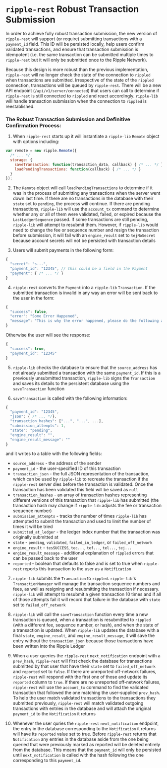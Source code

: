 # `ripple-rest` Robust Transaction Submission

In order to achieve fully robust transaction submission, the new version of `ripple-rest` will support (or require) submitting transactions with a `payment_id` field. This ID will be persisted locally, help users confirm validated transactions, and ensure that transaction submission is idempotent (i.e. the same transaction can be submitted multiple times to `ripple-rest` but it will only be submitted once to the Ripple Network).

Because this design is more robust than the previous implementation, `ripple-rest` will no longer check the state of the connection to `rippled` when transactions are submitted. Irrespective of the state of the `rippled` connection, transactions will be queued by `ripple-rest`. There will be a new API endpoint (`/api/v1/server/connected`) that users can call to determine if `ripple-rest` is still connected to `rippled` and react accordingly. `ripple-lib` will handle transaction submission when the connection to `rippled` is reestablished.


### The Robust Transaction Submission and Definitive Confirmation Process:

1. When `ripple-rest` starts up it will instantiate a `ripple-lib` `Remote` object with options including:
  
  ```js
  var remote = new ripple.Remote({
    /* ... */
    storage: {
      saveTransaction: function(transaction_data, callback) { /* ... */ },
      loadPendingTransactions: function(callback) { /* ... */ }
    }
  });
  ```

2. The `Remote` object will call `loadPendingTransactions` to determine if it was in the process of submitting any transactions when the server went down last time. If there are no transactions in the database with their `state` set to `pending`, the process will continue. If there are pending transactions, `ripple-lib` will use the `account_tx` command to determine whether any or all of them were validated, failed, or expired because the `LastLedgerSequence` passed. If some transactions are still pending, `ripple-lib` will attempt to resubmit them. However, if `ripple-lib` would need to change the fee or sequence number and resign the transaction before submission, it will fail with an `engine_result` set to `tejNoSecret` because account secrets will not be persisted with transaction details

3. Users will submit payments in the following form:

  ```js
  {
    "secret": "s...",
    "payment_id": "12345", // this could be a field in the Payment
    "payment": { /* ... */ }
  }
  ```

4. `ripple-rest` converts the `Payment` into a `ripple-lib` `Transaction`. If the submitted transaction is invalid in any way an error will be sent back to the user in the form:

  ```js
  {
    "success": false,
    "error": "Some Error Happened",
    "message": "This is why the error happened, please do the following and try again"
  }
  ```
  Otherwise the user will see the response:
  ```js
  {
    "success": true,
    "payment_id": "12345"
  }
  ```


5. `ripple-lib` checks the database to ensure that the `source_address` has not already submitted a transaction with the same `payment_id`. If this is a previously unsubmitted transaction, `ripple-lib` signs the `Transaction` and saves its details to the persistent database using the `saveTransaction` function

6. `saveTransaction` is called with the following information:

  ```js
  {
    "payment_id": "12345",
    "json": { /* ... */},
    "transaction_hashes": ["...", "...", ...],
    "submission_attempts": 1,
    "state": "pending",
    "engine_result": "",
    "engine_result_message": ""
  }
  ```
  and it writes to a table with the following fields:
  + `source_address` - the address of the sender
  + `payment_id` - the user-specified ID of this transaction
  + `transaction_json` - the full JSON representation of the transaction, which can be used by `ripple-lib` to recreate the transaction if the `ripple-rest` server dies before the transaction is validated. Once the transaction has been validated this field will be saved as `null`
  + `transaction_hashes` - an array of transaction hashes representing different versions of this transaction that `ripple-lib` has submitted (the transaction hash may change if `ripple-lib` adjusts the fee or transaction sequence number)
  + `submission_attempts` - tracks the number of times `ripple-lib` has attempted to submit the transaction and used to limit the number of times it will be tried
  + `submitted_at_ledger` - the ledger index number that the transaction was originally submitted at
  + `state` - `pending`, `validated`, `failed_in_ledger`, or `failed_off_network`
  + `engine_result` - `tesSUCCESS`, `tec...`, `tef...`, `tel...`, `tej...`
  + `engine_result_message` - additional explanation of `rippled` errors that can be passed back to the user
  + `reported` - boolean that defaults to false and is set to true when `ripple-rest` reports this transaction to the user as a `Notification`

7. `ripple-lib` submits the `Transaction` to `rippled`. `ripple-lib`'s `TransactionManager` will manage the transaction sequence numbers and fees, as well as resigning and resubmitting the transaction if necessary. `ripple-lib` will attempt to resubmit a given transaction 10 times and if all of those attempts fail it will record that failure in the database with `state` set to `failed_off_network`

8. `ripple-lib` will call the `saveTransaction` function every time a new transaction is queued, when a transaction is resubmitted to `rippled` (with a different fee, sequence number, or hash), and when the state of a transaction is updated. When `ripple-lib` updates the database with a final `state`, `engine_result`, and `engine_result_message`, it will save the entry without the `transaction_json` because those transactions have been written into the Ripple Ledger

9. When a user queries the `ripple-rest` `next_notification` endpoint with a `prev_hash`, `ripple-rest` will first check the database for transactions submitted by that user that have their `state` set to `failed_off_network` and `reported` set to `false`. If there are unreported off-network failures, `ripple-rest` will respond with the first one of those and update its `reported` column to `true`. If there are no unreported off-network failures, `ripple-rest` will use the `account_tx` command to find the validated transaction that followed the one matching the user-supplied `prev_hash`. To help the user match validated transactions to the transactions they submitted previously, `ripple-rest` will match validated outgoing transactions with entries in the database and will attach the original `payment_id` to the `Notification` it returns

10. Whenever the user quries the `ripple-rest` `next_notification` endpoint, the entry in the database corresponding to the `Notification` it returns will have its `reported` value set to true. Before `ripple-rest` returns that `Notification` any entries in the database aside from the one being queried that were previously marked as reported will be deleted entirely from the database. This means that the `payment_id` will only be persisted until `next_notification` is called with the hash following the one corresponding to this `payment_id`.


